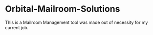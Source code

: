 # Orbital-Mailroom-Solutions
This is a Mailroom Management tool was made out of necessity for my current job.
